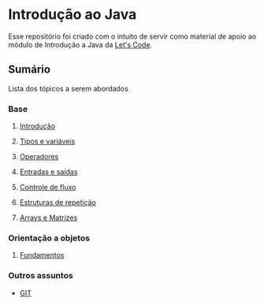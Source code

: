 # Introdução ao Java

Esse repositório foi criado com o intuito de servir como material de apoio ao módulo de Introdução a Java
da [Let's Code](https://letscode.com.br/).

## Sumário

Lista dos tópicos a serem abordados

### Base

1. [Introdução](aulas/01%20-%20introducao.md)

2. [Tipos e variáveis](aulas/02%20-%20tipos%20e%20variaveis.md)

3. [Operadores](aulas/03%20-%20operadores.md)

4. [Entradas e saídas](aulas/04%20-%20io.md)

5. [Controle de fluxo](aulas/05%20-%20controle%20fluxo.md)

6. [Estruturas de repetição](aulas/06%20-%20estrutura%20repeticao.md)

7. [Arrays e Matrizes](aulas/07%20-%20arrays%20e%20matrizes.md)

### Orientação a objetos

1. [Fundamentos](aulas/08%20-%20fundamentos%20oo.md)

### Outros assuntos

* [GIT](aulas/0X%20-%20Git.md)
